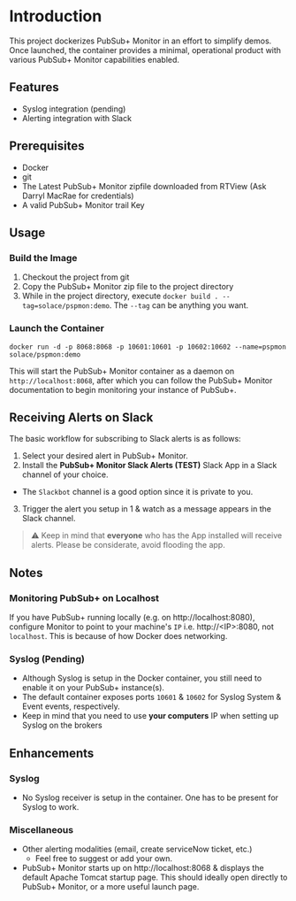 # Introduction
This project dockerizes PubSub+ Monitor in an effort to simplify demos. Once launched, the container provides a minimal, operational product with various PubSub+ Monitor capabilities enabled.

## Features
+ Syslog integration (pending)
+ Alerting integration with Slack
 
## Prerequisites
+ Docker
+ git
+ The Latest PubSub+ Monitor zipfile downloaded from RTView (Ask Darryl MacRae for credentials)
+ A valid PubSub+ Monitor trail Key

## Usage

### Build the Image

1. Checkout the project from git
2. Copy the PubSub+ Monitor zip file to the project directory
3. While in the project directory, execute `docker build . --tag=solace/pspmon:demo`. The `--tag` can be anything you want.

### Launch the Container
```
docker run -d -p 8068:8068 -p 10601:10601 -p 10602:10602 --name=pspmon solace/pspmon:demo
```
This will start the PubSub+ Monitor container as a daemon on `http://localhost:8068`, after which you can
follow the PubSub+ Monitor documentation to begin monitoring your instance of PubSub+.

## Receiving Alerts on Slack
The basic workflow for subscribing to Slack alerts is as follows:
1. Select your desired alert in PubSub+ Monitor.
2. Install the **PubSub+ Monitor Slack Alerts (TEST)** Slack App in a Slack channel of your choice.
  * The `Slackbot` channel is a good option since it is private to you.
3. Trigger the alert you setup in 1 & watch as a message appears in the Slack channel.

> :warning: Keep in mind that **everyone** who has the App installed will receive alerts. Please be considerate, avoid flooding the app.

## Notes
### Monitoring PubSub+ on Localhost
If you have PubSub+ running locally (e.g. on http://localhost:8080), configure Monitor to 
point to your machine's `IP` i.e. http://&lt;IP&gt;:8080, not `localhost`. This is because of how Docker does networking.

### Syslog (Pending)
+ Although Syslog is setup in the Docker container, you still need to enable it on your PubSub+ instance(s).
+ The default container exposes ports `10601` & `10602` for Syslog System & Event events, respectively.
+ Keep in mind that you need to use **your computers** IP when setting up Syslog on the brokers

## Enhancements
### Syslog
+ No Syslog receiver is setup in the container. One has to be present for Syslog to work.

### Miscellaneous
+ Other alerting modalities (email, create serviceNow ticket, etc.)
  + Feel free to suggest or add your own.
+ PubSub+ Monitor starts up on http://localhost:8068 & displays the default Apache Tomcat startup page. This should ideally open directly to PubSub+ Monitor, or a more useful launch page.
